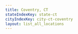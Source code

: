 ```yaml
---
title: Coventry, CT
stateIndexKey: state-ct
cityIndexKey: city-ct-coventry
layout: list_all_locations
---
```

